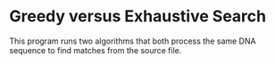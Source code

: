 # Greedy versus Exhaustive Search

This program runs two algorithms that both process the same DNA sequence to find matches from the source file.
